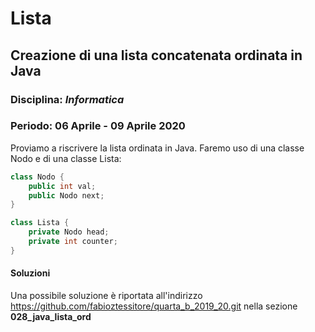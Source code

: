 # Lista

## Creazione di una lista concatenata ordinata in Java

### Disciplina: *Informatica*

### Periodo: **06 Aprile - 09 Aprile 2020**

Proviamo a riscrivere la lista ordinata in Java. Faremo uso di una classe Nodo e di una classe Lista:

```java
class Nodo {
    public int val;
    public Nodo next;
}

class Lista {
    private Nodo head;
    private int counter;
}
```

#### Soluzioni

Una possibile soluzione è riportata all'indirizzo https://github.com/fabioztessitore/quarta_b_2019_20.git nella sezione **028_java_lista_ord**